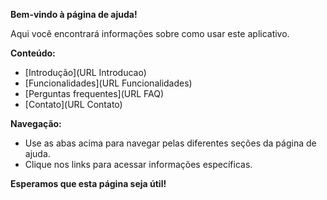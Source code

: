 **Bem-vindo à página de ajuda!**

Aqui você encontrará informações sobre como usar este aplicativo.

**Conteúdo:**

* [Introdução](URL Introducao)
* [Funcionalidades](URL Funcionalidades)
* [Perguntas frequentes](URL FAQ)
* [Contato](URL Contato)

**Navegação:**

* Use as abas acima para navegar pelas diferentes seções da página de ajuda.
* Clique nos links para acessar informações específicas.

**Esperamos que esta página seja útil!**
